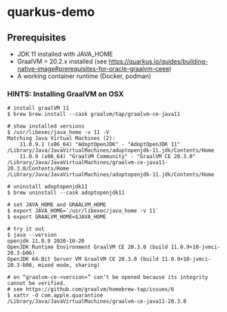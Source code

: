 # quarkus-demo

## Prerequisites

* JDK 11 installed with JAVA_HOME
* GraalVM > 20.2.x installed (see https://quarkus.io/guides/building-native-image#prerequisites-for-oracle-graalvm-ceee) 
* A working container runtime (Docker, podman)

### HINTS: Installing GraalVM on OSX

```shell
# install graalVM 11
$ brew brew install --cask graalvm/tap/graalvm-ce-java11

# show installed versions
$ /usr/libexec/java_home -v 11 -V 
Matching Java Virtual Machines (2):
    11.0.9.1 (x86_64) "AdoptOpenJDK" - "AdoptOpenJDK 11" /Library/Java/JavaVirtualMachines/adoptopenjdk-11.jdk/Contents/Home
    11.0.9 (x86_64) "GraalVM Community" - "GraalVM CE 20.3.0" /Library/Java/JavaVirtualMachines/graalvm-ce-java11-20.3.0/Contents/Home
/Library/Java/JavaVirtualMachines/adoptopenjdk-11.jdk/Contents/Home

# uninstall adoptopenjdk11
$ brew uninstall --cask adoptopenjdk11

# set JAVA_HOME and GRAALVM_HOME
$ export JAVA_HOME=`/usr/libexec/java_home -v 11`
$ export GRAALVM_HOME=$JAVA_HOME

# try it out
$ java --version
openjdk 11.0.9 2020-10-20
OpenJDK Runtime Environment GraalVM CE 20.3.0 (build 11.0.9+10-jvmci-20.3-b06)
OpenJDK 64-Bit Server VM GraalVM CE 20.3.0 (build 11.0.9+10-jvmci-20.3-b06, mixed mode, sharing)

# on “graalvm-ce-<version>” can’t be opened because its integrity cannot be verified.
# see https://github.com/graalvm/homebrew-tap/issues/6
$ xattr -d com.apple.quarantine /Library/Java/JavaVirtualMachines/graalvm-ce-java11-20.3.0
```